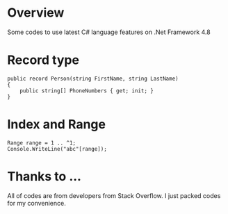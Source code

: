 # Overview
Some codes to use latest C# language features on .Net Framework 4.8

# Record type
```
public record Person(string FirstName, string LastName)
{
    public string[] PhoneNumbers { get; init; }
}
```

# Index and Range
```
Range range = 1 .. ^1;
Console.WriteLine("abc"[range]);
```


# Thanks to ...
All of codes are from developers from Stack Overflow. I just packed codes for my convenience.
